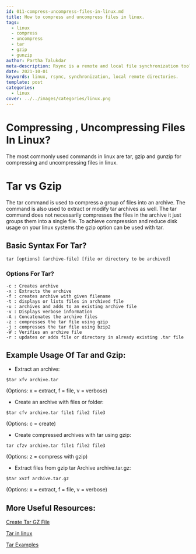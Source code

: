 ```yaml
---
id: 011-compress-uncompress-files-in-linux.md
title: How to compress and uncompress files in linux.
tags:
  - linux
  - compress
  - uncompress
  - tar
  - gzip
  - gunzip
author: Partha Talukdar
meta-description: Rsync is a remote and local file synchronization tool for syncing linux systems.
date: 2021-10-01
keywords: linux, rsync, synchronization, local remote directories.
template: post
categories:
  - linux
cover: ../../images/categories/linux.png
---
```


# Compressing , Uncompressing Files In Linux?

The most commonly used commands in linux are tar, gzip and gunzip for compressing and uncompressing files in linux.

# Tar vs Gzip

The tar command is used to compress a group of files into an archive. The command is also used to extract or modify tar archives as well.
The tar command does not necessarily compresses the files in the archive it just groups them into a single file. To achieve compression and reduce disk usage on your linux systems the gzip option can be used with tar.


## Basic Syntax For Tar?

```
tar [options] [archive-file] [file or directory to be archived]

```
### Options For Tar?

```
-c : Creates archive
-x : Extracts the archive
-f : creates archive with given filename
-t : displays or lists files in archived file
-u : archives and adds to an existing archive file
-v : Displays verbose information
-A : Concatenates the archive files
-z : compresses the tar file using gzip
-j : compresses the tar file using bzip2
-W : Verifies an archive file
-r : updates or adds file or directory in already existing .tar file

```
## Example Usage Of Tar and Gzip:

* Extract an archive:
```
$tar xfv archive.tar

```
(Options: x = extract, f = file, v = verbose)

* Create an archive with files or folder:
```
$tar cfv archive.tar file1 file2 file3

```
(Options: c = create)

* Create compressed archives with tar using gzip:
```
tar cfzv archive.tar file1 file2 file3

```
(Options: z = compress with gzip)

* Extract files from gzip tar Archive archive.tar.gz:
```
$tar xvzf archive.tar.gz

```
(Options: x = extract, f = file, v = verbose)


## More Useful Resources:
[Create Tar GZ File](https://linuxize.com/post/how-to-create-tar-gz-file/)

[Tar in linux](https://www.tecmint.com/18-tar-command-examples-in-linux/)

[Tar Examples](https://www.interserver.net/tips/kb/use-tar-command-linux-examples/)
